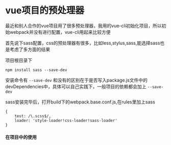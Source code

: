 # vue项目的预处理器

 最近和别人合作的vue项目用了很多预处理器，我用的vue-cli初始化项目，所以初始webpack并没有进行配置，vue-cli用起来比较方便

 首先说下sass配置，css的预处理器有很多，比如less,stylus,sass,能选择sass也是考虑了多方面的结果

 项目根目录下

 ```
 npm install sass --save-dev

 ```
 安装命令有 ```--save-dev``` 和没有的区别在于是否写入package.js文件中的devDependencies中，具体可以自己实践下，一般项目的依赖都会加上 ```--save-dev```

 sass安装完毕后，打开build下的webpack.base.conf.js,在rules里加上sass

 ```
 {
     test: /\.scss$/,
     loader: 'style-loader!css-loader!sass-loader'
 }

 ```
 #### 在项目中的使用

 
